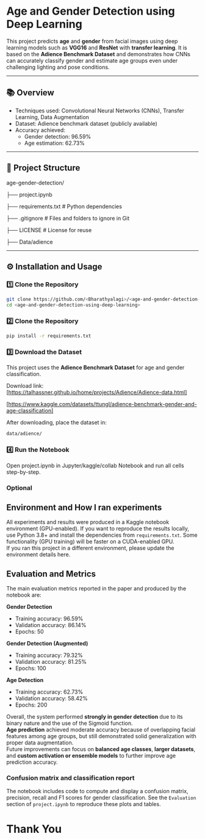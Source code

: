 
# Age and Gender Detection using Deep Learning

This project predicts **age** and **gender** from facial images using deep learning models such as **VGG16** and **ResNet** with **transfer learning**. It is based on the **Adience Benchmark Dataset** and demonstrates how CNNs can accurately classify gender and estimate age groups even under challenging lighting and pose conditions.

---

## 📚 Overview

- Techniques used: Convolutional Neural Networks (CNNs), Transfer Learning, Data Augmentation  
- Dataset: Adience benchmark dataset (publicly available)  
- Accuracy achieved:  
  - Gender detection: 96.59%  
  - Age estimation: 62.73%  

---

## 🧩 Project Structure

age-gender-detection/

├── project.ipynb

├── requirements.txt # Python dependencies

├── .gitignore # Files and folders to ignore in Git

├── LICENSE # License for reuse

├── Data/adience


------

## ⚙️ Installation and Usage

### 1️⃣ Clone the Repository
```bash
git clone https://github.com/<Bharathyalagi>/<age-and-gender-detection-using-deep-learning>.git
cd <age-and-gender-detection-using-deep-learning>
```

### 2️⃣ Clone the Repository
```bash
pip install -r requirements.txt
```

### 3️⃣ Download the Dataset

This project uses the **Adience Benchmark Dataset** for age and gender classification.

Download link:  
[https://talhassner.github.io/home/projects/Adience/Adience-data.html]

[https://www.kaggle.com/datasets/ttungl/adience-benchmark-gender-and-age-classification]

After downloading, place the dataset in: 
```bash
data/adience/
```

### 4️⃣ Run the Notebook
Open project.ipynb in Jupyter/kaggle/collab Notebook and run all cells step-by-step.

### Optional
## Environment and How I ran experiments

All experiments and results were produced in a Kaggle notebook environment (GPU-enabled). If you want to reproduce the results locally, use Python 3.8+ and install the dependencies from `requirements.txt`. Some functionality (GPU training) will be faster on a CUDA-enabled GPU.  
If you ran this project in a different environment, please update the environment details here.

## Evaluation and Metrics

The main evaluation metrics reported in the paper and produced by the notebook are:

**Gender Detection**
- Training accuracy: 96.59%
- Validation accuracy: 86.14%
- Epochs: 50

**Gender Detection (Augmented)**
- Training accuracy: 79.32%
- Validation accuracy: 81.25%
- Epochs: 100

**Age Detection**
- Training accuracy: 62.73%
- Validation accuracy: 58.42%
- Epochs: 200

Overall, the system performed **strongly in gender detection** due to its binary nature and the use of the Sigmoid function.  
**Age prediction** achieved moderate accuracy because of overlapping facial features among age groups, but still demonstrated solid generalization with proper data augmentation.  
Future improvements can focus on **balanced age classes**, **larger datasets**, and **custom activation or ensemble models** to further improve age prediction accuracy.

### Confusion matrix and classification report
The notebook includes code to compute and display a confusion matrix, precision, recall and F1 scores for gender classification. See the `Evaluation` section of `project.ipynb` to reproduce these plots and tables.


# Thank You





